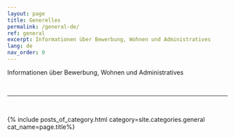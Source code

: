 ```yaml
---
layout: page
title: Generelles
permalink: /general-de/
ref: general
excerpt: Informationen über Bewerbung, Wohnen und Administratives
lang: de
nav_order: 0
---
```


Informationen über Bewerbung, Wohnen und Administratives


<br>
<hr>
<br>

{% include posts_of_category.html category=site.categories.general cat_name=page.title%}

